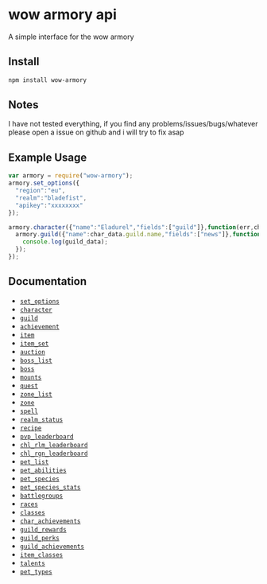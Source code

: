 # wow armory api

A simple interface for the wow armory

## Install
```bash
npm install wow-armory
```

## Notes

I have not tested everything, if you find any problems/issues/bugs/whatever please open a issue on github and i will try to fix asap


## Example Usage
```js
var armory = require("wow-armory");
armory.set_options({
  "region":"eu",
  "realm":"bladefist",
  "apikey":"xxxxxxxx"
});

armory.character({"name":"Eladurel","fields":["guild"]},function(err,char_data){
  armory.guild({"name":char_data.guild.name,"fields":["news"]},function(err,guild_data){
    console.log(guild_data);
  });
});

```

## Documentation

* [`set_options`](DOCS.md#set_options)
* [`character`](DOCS.md#character)
* [`guild`](DOCS.md#guild)
* [`achievement`](DOCS.md#achievement)
* [`item`](DOCS.md#item)
* [`item_set`](DOCS.md#item_set)
* [`auction`](DOCS.md#auction)
* [`boss_list`](DOCS.md#boss_list)
* [`boss`](DOCS.md#boss)
* [`mounts`](DOCS.md#mounts)
* [`quest`](DOCS.md#quest)
* [`zone_list`](DOCS.md#zone_list)
* [`zone`](DOCS.md#zone)
* [`spell`](DOCS.md#spell)
* [`realm_status`](DOCS.md#realm_status)
* [`recipe`](DOCS.md#recipe)
* [`pvp_leaderboard`](DOCS.md#pvp_leaderboard)
* [`chl_rlm_leaderboard`](DOCS.md#chl_rlm_leaderboard)
* [`chl_rgn_leaderboard`](DOCS.md#chl_rgn_leaderboard)
* [`pet_list`](DOCS.md#pet_list)
* [`pet_abilities`](DOCS.md#pet_abilities)
* [`pet_species`](DOCS.md#pet_species)
* [`pet_species_stats`](DOCS.md#pet_species_stats)
* [`battlegroups`](DOCS.md#battlegroups)
* [`races`](DOCS.md#races)
* [`classes`](DOCS.md#classes)
* [`char_achievements`](DOCS.md#char_achievements)
* [`guild_rewards`](DOCS.md#guild_rewards)
* [`guild_perks`](DOCS.md#guild_perks)
* [`guild_achievements`](DOCS.md#guild_achievements)
* [`item_classes`](DOCS.md#item_classes)
* [`talents`](DOCS.md#talents)
* [`pet_types`](DOCS.md#pet_types)

